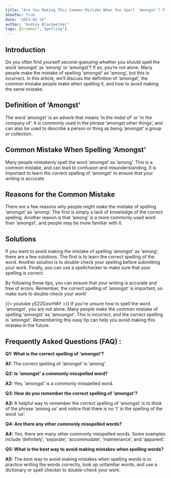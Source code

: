 ```yaml
---
title: "Are You Making This Common Mistake When You Spell 'Amongst'? Find Out Now!"
ShowToc: true 
date: "2023-02-14"
author: "Audrey Blackwelder" 
tags: [Grammar", Spelling"]
---
```

## Introduction

Do you often find yourself second-guessing whether you should spell the word ‘amongst’ as ‘among’ or ‘amongst’? If so, you’re not alone. Many people make the mistake of spelling ‘amongst’ as ‘among’, but this is incorrect. In this article, we’ll discuss the definition of ‘amongst’, the common mistake people make when spelling it, and how to avoid making the same mistake.

## Definition of ‘Amongst’

The word ‘amongst’ is an adverb that means ‘in the midst of’ or ‘in the company of’. It is commonly used in the phrase ‘amongst other things’, and can also be used to describe a person or thing as being ‘amongst’ a group or collection.

## Common Mistake When Spelling ‘Amongst’

Many people mistakenly spell the word ‘amongst’ as ‘among’. This is a common mistake, and can lead to confusion and misunderstanding. It is important to learn the correct spelling of ‘amongst’ to ensure that your writing is accurate.

## Reasons for the Common Mistake

There are a few reasons why people might make the mistake of spelling ‘amongst’ as ‘among’. The first is simply a lack of knowledge of the correct spelling. Another reason is that ‘among’ is a more commonly used word than ‘amongst’, and people may be more familiar with it.

## Solutions

If you want to avoid making the mistake of spelling ‘amongst’ as ‘among’, there are a few solutions. The first is to learn the correct spelling of the word. Another solution is to double-check your spelling before submitting your work. Finally, you can use a spellchecker to make sure that your spelling is correct.

By following these tips, you can ensure that your writing is accurate and free of errors. Remember, the correct spelling of ‘amongst’ is important, so make sure to double-check your work!

{{< youtube yS22GxsrHAY >}} 
If you're unsure how to spell the word 'amongst', you are not alone. Many people make the common mistake of spelling 'amongst' as 'amoungst'. This is incorrect, and the correct spelling is 'amongst'. Remembering this easy tip can help you avoid making this mistake in the future.

## Frequently Asked Questions (FAQ) :
**Q1: What is the correct spelling of ‘amongst’?**

**A1:** The correct spelling of ‘amongst’ is ‘among’.

**Q2: Is ‘amongst’ a commonly misspelled word?**

**A2:** Yes, ‘amongst’ is a commonly misspelled word.

**Q3: How do you remember the correct spelling of ‘amongst’?**

**A3:** A helpful way to remember the correct spelling of ‘amongst’ is to think of the phrase ‘among us’ and notice that there is no ‘t’ in the spelling of the word ‘us’.

**Q4: Are there any other commonly misspelled words?**

**A4:** Yes, there are many other commonly misspelled words. Some examples include ‘definitely’, ‘separate’, ‘accommodate’, ‘maintenance’, and ‘apparent’.

**Q5: What is the best way to avoid making mistakes when spelling words?**

**A5:** The best way to avoid making mistakes when spelling words is to practice writing the words correctly, look up unfamiliar words, and use a dictionary or spell checker to double-check your work.





